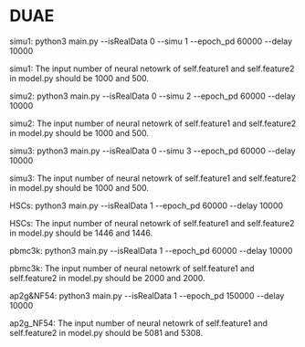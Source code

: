 # DUAE

simu1: python3 main.py --isRealData 0 --simu 1 --epoch_pd 60000 --delay 10000

simu1: The input number of neural netowrk of self.feature1 and self.feature2 in  model.py should be 1000 and 500.


simu2: python3 main.py --isRealData 0 --simu 2 --epoch_pd 60000 --delay 10000

simu2: The input number of neural netowrk of self.feature1 and self.feature2 in  model.py should be 1000 and 500.


simu3: python3 main.py --isRealData 0 --simu 3 --epoch_pd 60000 --delay 10000

simu3: The input number of neural netowrk of self.feature1 and self.feature2 in  model.py should be 1000 and 500.


HSCs: python3 main.py --isRealData 1 --epoch_pd 60000 --delay 10000

HSCs: The input number of neural netowrk of self.feature1 and self.feature2 in  model.py should be 1446 and 1446.


pbmc3k: python3 main.py --isRealData 1 --epoch_pd 60000 --delay 10000

pbmc3k: The input number of neural netowrk of self.feature1 and self.feature2 in  model.py should be 2000 and 2000.


ap2g&NF54: python3 main.py --isRealData 1 --epoch_pd 150000 --delay 10000

ap2g_NF54: The input number of neural netowrk of self.feature1 and self.feature2 in  model.py should be 5081 and 5308.
